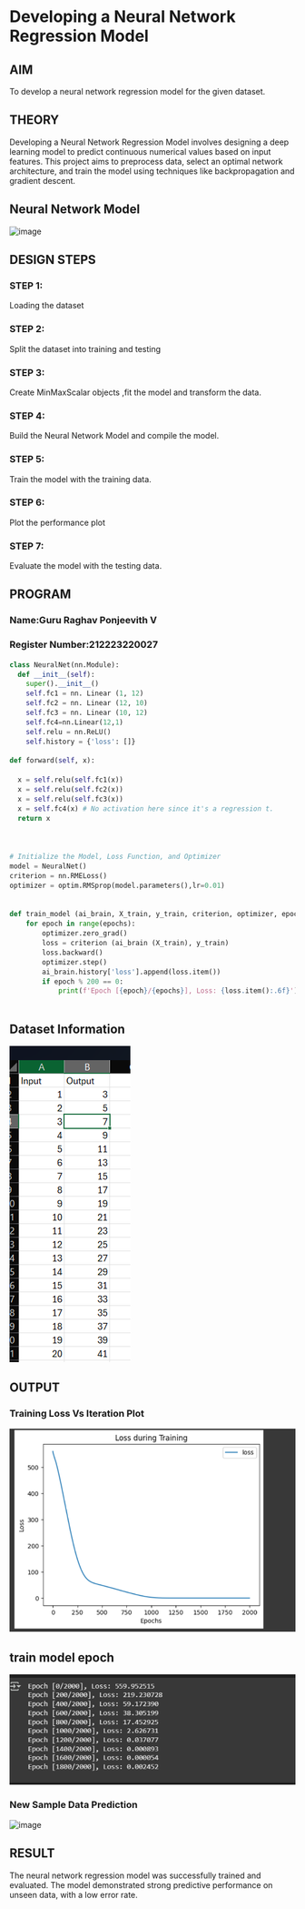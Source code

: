 # Developing a Neural Network Regression Model

## AIM

To develop a neural network regression model for the given dataset.

## THEORY

Developing a Neural Network Regression Model involves designing a deep learning model to predict continuous numerical values based on input features. This project aims to preprocess data, select an optimal network architecture, and train the model using techniques like backpropagation and gradient descent.
## Neural Network Model

![image](https://github.com/user-attachments/assets/9e363b72-9ed2-4ff9-bbb8-6fe82e059b2a)

  

## DESIGN STEPS

### STEP 1:

Loading the dataset

### STEP 2:

Split the dataset into training and testing

### STEP 3:

Create MinMaxScalar objects ,fit the model and transform the data.

### STEP 4:

Build the Neural Network Model and compile the model.

### STEP 5:

Train the model with the training data.

### STEP 6:

Plot the performance plot

### STEP 7:

Evaluate the model with the testing data.

## PROGRAM
### Name:Guru Raghav Ponjeevith V
### Register Number:212223220027
```python
class NeuralNet(nn.Module):
  def __init__(self):
    super().__init__()
    self.fc1 = nn. Linear (1, 12)
    self.fc2 = nn. Linear (12, 10)
    self.fc3 = nn. Linear (10, 12)
    self.fc4=nn.Linear(12,1)
    self.relu = nn.ReLU()
    self.history = {'loss': []}

def forward(self, x):

  x = self.relu(self.fc1(x))
  x = self.relu(self.fc2(x))
  x = self.relu(self.fc3(x))
  x = self.fc4(x) # No activation here since it's a regression t.
  return x



# Initialize the Model, Loss Function, and Optimizer
model = NeuralNet()
criterion = nn.RMELoss()
optimizer = optim.RMSprop(model.parameters(),lr=0.01)


def train_model (ai_brain, X_train, y_train, criterion, optimizer, epochs=2000):
    for epoch in range(epochs):
        optimizer.zero_grad()
        loss = criterion (ai_brain (X_train), y_train)
        loss.backward()
        optimizer.step()
        ai_brain.history['loss'].append(loss.item())
        if epoch % 200 == 0:
            print(f'Epoch [{epoch}/{epochs}], Loss: {loss.item():.6f}')



```
## Dataset Information


![alt text](image.png)



## OUTPUT

### Training Loss Vs Iteration Plot


![alt text](image-1.png)


## train model epoch

![alt text](image-3.png)
### New Sample Data Prediction
![image](https://github.com/user-attachments/assets/97da26ff-27f7-4b8f-be08-8f2943199e40)

## RESULT

The neural network regression model was successfully trained and evaluated. The model demonstrated strong predictive performance on unseen data, with a low error rate.
